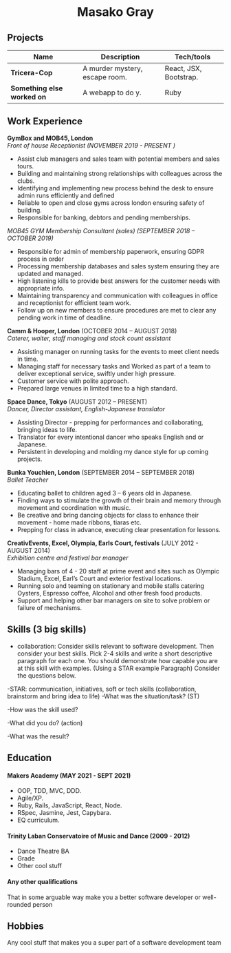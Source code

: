 <h1 align="center">
Masako Gray
</h1>

<!-- A sentence about who and what you are. Then a sentence about what you've achieved. And then a sentence about what excites you about tech.
4-5 sentences about  who you/industry you’ve come from, why you are passionate about tech or what sparked 
you to get into it and where you want to go/get into/learn etc.   -->

## Projects

| Name                         | Description       | Tech/tools        |
| ---------------------------- | ----------------- | ----------------- |
| **Tricera-Cop**            | A murder mystery, escape room. | React, JSX, Bootstrap. |
| **Something else worked on** | A webapp to do y. | Ruby              |

## Work Experience

**GymBox and MOB45, London** <br/>
_Front of house Receptionist (NOVEMBER 2019 - PRESENT )_
- Assist club managers and sales team with potential members and sales tours.
- Building and maintaining strong relationships with colleagues across the clubs.
- Identifying and implementing new process behind the desk to ensure admin runs efficiently and defined
- Reliable to open and close gyms across london ensuring safety of building.
- Responsible for banking, debtors and pending memberships.

_MOB45 GYM Membership Consultant (sales) (SEPTEMBER 2018 – OCTOBER 2019)_
- Responsible for admin of membership paperwork, ensuring GDPR process in order
- Processing membership databases and sales system ensuring they are updated and managed.
- High listening kills to provide best answers for the customer needs with appropriate info.
- Maintaining transparency and communication with colleagues in office and receptionist for efficient team work.
- Follow up on new members to ensure procedures are met to clear any pending work in time of deadline.

**Camm & Hooper, London** (OCTOBER  2014 – AUGUST 2018)  
_Caterer, waiter, staff managing and stock count assistant_
- Assisting manager on running tasks for the events to meet client needs in time.
- Managing staff for necessary tasks and Worked as part of a team to deliver exceptional service, swiftly under high pressure.
- Customer service with polite approach.
- Prepared large venues in limited time to a high standard.
<!-- - Any experience relevant to software development, including roles and responsibilities and results achieved in bullet point format. -->

**Space Dance, Tokyo** (AUGUST  2012 – PRESENT)  
_Dancer, Director assistant, English-Japanese translator_
- Assisting Director - prepping for performances and collaborating, bringing ideas to life.
- Translator for every intentional dancer who speaks English and or Japanese.
- Persistent in developing and molding my dance style for up coming projects.

**Bunka Youchien, London** (SEPTEMBER  2014 – SEPTEMBER 2018)  
_Ballet Teacher_
- Educating ballet to children aged 3 – 6 years old in Japanese.
- Finding ways to stimulate the growth of their brain and memory through movement and coordination with music.
- Be creative and bring dancing objects for class to enhance their movement - home made ribbons, tiaras etc.
- Prepping for class in advance, executing clear presentation for lessons.

**CreativEvents, Excel, Olympia, Earls Court, festivals** (JULY 2012 - AUGUST 2014)  
_Exhibition centre and festival bar manager_
- Managing bars of 4 - 20 staff at prime event and sites such as Olympic Stadium, Excel, Earl’s Court and exterior festival locations.
- Running solo and teaming on stationary and mobile stalls catering Oysters, Espresso coffee, Alcohol and other fresh food products.
- Support and helping other bar managers on site to solve problem or failure of mechanisms.

## Skills (3 big skills)
- collaboration: 
Consider skills relevant to software development. Then consider your best skills. Pick 2-4 skills and write a short descriptive paragraph for each one. You should demonstrate how capable you are at this skill with examples.
(Using a STAR example Paragraph) Consider the questions below.

-STAR: communication, initiatives, soft or tech skills (collaboration, brainstorm and bring idea to life)
-What was the situation/task? (ST)

-How was the skill used?

-What did you do? (action)

-What was the result?


<!-- #### This Skill

- Experience
- Achievements
- Evidence (STAR)

#### Another Skill

Descriptive paragraph of how capable you are at this skill and, if relevant, how it has developed (again use STAR for this)

- I achieved A during my work at B (job, or otherwise)
- I contributed to the growth of X while doing Y (job, or otherwise)
- I built this, made this, broke this, fixed this, etc.
- A link to some on-line evidence (blogs, videos, articles, etc.) -->

## Education

#### Makers Academy (MAY 2021 - SEPT 2021)
<!-- - Use short descriptions of what you did and a skill you used. (Similar to format from the 'Work Experience' section above)
- e.g Frequently used paring in order to problem solve efficiently, requiring teamwork and communication.
- you might also mention aspects some other skills/knowledge listed below:  -->
- OOP, TDD, MVC, DDD.
- Agile/XP.
- Ruby, Rails, JavaScript, React, Node.
- RSpec, Jasmine, Jest, Capybara.
- EQ curriculum.

#### Trinity Laban Conservatoire of Music and Dance (2009 - 2012)

- Dance Theatre BA
- Grade
- Other cool stuff

#### Any other qualifications

That in some arguable way make you a better software developer or well-rounded person

## Hobbies

Any cool stuff that makes you a super part of a software development team

